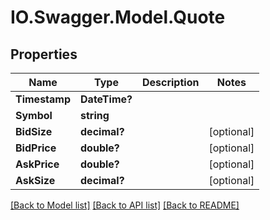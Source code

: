 # IO.Swagger.Model.Quote
## Properties

Name | Type | Description | Notes
------------ | ------------- | ------------- | -------------
**Timestamp** | **DateTime?** |  | 
**Symbol** | **string** |  | 
**BidSize** | **decimal?** |  | [optional] 
**BidPrice** | **double?** |  | [optional] 
**AskPrice** | **double?** |  | [optional] 
**AskSize** | **decimal?** |  | [optional] 

[[Back to Model list]](../README.md#documentation-for-models) [[Back to API list]](../README.md#documentation-for-api-endpoints) [[Back to README]](../README.md)

